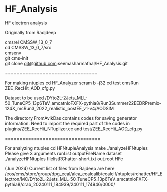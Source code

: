 # HF_Analysis
HF electron analysis

Originally from Radjdeep

cmsrel CMSSW_13_0_7 \
cd CMSSW_13_0_7/src \
cmsenv \
git cms-init \
git clone git@github.com:seemasharmafnal/HF_Analysis.git

================================

For making ntuples
cd HF_Analyzer
scram b -j32
cd test
cmsRun ZEE_RecHit_AOD_cfg.py 

Dataset to be used
/DYto2L-2Jets_MLL-50_TuneCP5_13p6TeV_amcatnloFXFX-pythia8/Run3Summer22EEDRPremix-124X_mcRun3_2022_realistic_postEE_v1-v4/AODSIM

The directory FromAvikDas contains codes for saving generator information. Need to import the required part of the codes in plugins/ZEE_RecHit_NTuplizer.cc and test/ZEE_RecHit_AOD_cfg.py

=================================

For analyzing ntuples
cd HFNtupleAnalysis
make
./analyzeHFNtuples 
Please give 3 arguments runList  outputFileName dataset
./analyzeHFNtuples filelistRChatter-short.txt out.root HFe

(Jun 2024) Current list of files from Rajdeep are here
/eos/cms/store/group/dpg_ecal/alca_ecalcalib/ecalelf/ntuples/rchatter/HF_Electron/MC/DYto2L-2Jets_MLL-50_TuneCP5_13p6TeV_amcatnloFXFX-pythia8/crab_20240111_184939/240111_174946/0000/
